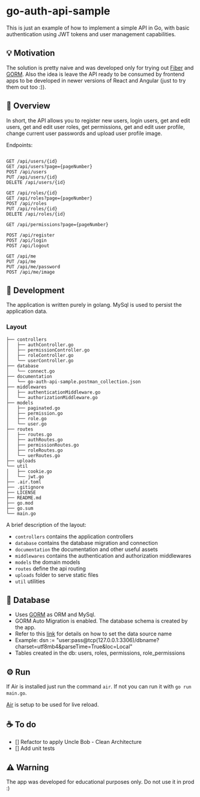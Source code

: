 # go-auth-api-sample

This is just an example of how to implement a simple API in Go, with basic authentication using JWT tokens and user management capabilities.

## 💡 Motivation

The solution is pretty naive and was developed only for trying out [Fiber](https://gofiber.io/) and [GORM](https://gorm.io/).
Also the idea is leave the API ready to be consumed by frontend apps to be developed in newer versions of React and Angular (just to try them out too :)).

## 👀 Overview

In short, the API allows you to register new users, login users, get and edit users, get and edit user roles, get permissions, get and edit user profile, change current user passwords and upload user profile image.

Endpoints:

```

GET /api/users/{id}
GET /api/users?page={pageNumber}
POST /api/users
PUT /api/users/{id}
DELETE /api/users/{id}

GET /api/roles/{id}
GET /api/roles?page={pageNumber}
POST /api/roles
PUT /api/roles/{id}
DELETE /api/roles/{id}

GET /api/permissions?page={pageNumber}

POST /api/register
POST /api/login
POST /api/logout

GET /api/me
PUT /api/me
PUT /api/me/password
POST /api/me/image

```

## 🧬 Development

The application is written purely in golang. MySql is used to persist the application data.

### Layout

```tree
├── controllers
│   ├── authController.go
│   ├── permissionController.go
│   ├── roleController.go
│   └── userController.go
├── database
│   └── connect.go
├── documentation
│   └── go-auth-api-sample.postman_collection.json
├── middlewares
│   ├── authenticationMiddleware.go
│   └── authorizationMiddleware.go
├── models
│   ├── paginated.go
│   ├── permission.go
│   ├── role.go
│   └── user.go
├── routes
│   ├── routes.go
│   ├── authRoutes.go
│   ├── permissionRoutes.go
│   ├── roleRoutes.go
│   └── uerRoutes.go
├── uploads
└── util
│   ├── cookie.go
│   └── jwt.go
├── .air.toml
├── .gitignore
├── LICENSE
├── README.md
├── go.mod
├── go.sum
└── main.go
```

A brief description of the layout:

* `controllers` contains the application controllers
* `database` contains the database migration and connection
* `documentation` the documentation and other useful assets
* `middlewares` contains the authentication and authorization middlewares
* `models` the domain models
* `routes` define the api routing
* `uploads` folder to serve static files
* `util` utilities

## 📖 Database

* Uses [GORM](https://gorm.io/index.html) as ORM and MySql.
* GORM Auto Migration is enabled. The database schema is created by the app.
* Refer to this [link](https://github.com/go-sql-driver/mysql#dsn-data-source-name) for details on how to set the data source name
* Example: dsn := "user:pass@tcp(127.0.0.1:3306)/dbname?charset=utf8mb4&parseTime=True&loc=Local"
* Tables created in the db: users, roles, permissions, role_permissions

## ⚙️ Run

If Air is installed just run the command `air`. If not you can run it with `go run main.go`.

[Air](https://github.com/cosmtrek/air) is setup to be used for live reload.

## ☕ To do

- [] Refactor to apply Uncle Bob - Clean Architecture
- [] Add unit tests

## ⚠️ Warning

The app was developed for educational purposes only. Do not use it in prod :)

